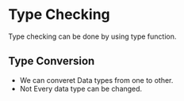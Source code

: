 # Type Checking
Type checking can be done by using type function.
## Type Conversion 
* We can converet Data types from one to other.
* Not Every data type can be changed.
